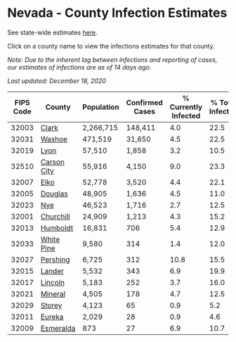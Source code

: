 # Nevada - County Infection Estimates

See state-wide estimates [here](/infections/us-nv).

Click on a county name to view the infections estimates for that county.

*Note: Due to the inherent lag between infections and reporting of cases, our estimates of infections are as of 14 days ago.*

*Last updated: December 18, 2020*

|   FIPS Code |                     County |   Population |   Confirmed Cases |   % Currently Infected |   % Total Infected |
|-------------|----------------------------|--------------|-------------------|------------------------|--------------------|
|       32003 |             [Clark](clark) |    2,266,715 |           148,411 |                    4.0 |               22.5 |
|       32031 |           [Washoe](washoe) |      471,519 |            31,650 |                    4.5 |               22.5 |
|       32019 |               [Lyon](lyon) |       57,510 |             1,858 |                    3.2 |               10.5 |
|       32510 | [Carson City](carson-city) |       55,916 |             4,150 |                    9.0 |               23.3 |
|       32007 |               [Elko](elko) |       52,778 |             3,520 |                    4.4 |               22.1 |
|       32005 |         [Douglas](douglas) |       48,905 |             1,636 |                    4.5 |               11.0 |
|       32023 |                 [Nye](nye) |       46,523 |             1,716 |                    2.7 |               12.5 |
|       32001 |     [Churchill](churchill) |       24,909 |             1,213 |                    4.3 |               15.2 |
|       32013 |       [Humboldt](humboldt) |       16,831 |               706 |                    5.4 |               12.9 |
|       32033 |   [White Pine](white-pine) |        9,580 |               314 |                    1.4 |               12.0 |
|       32027 |       [Pershing](pershing) |        6,725 |               312 |                   10.8 |               15.5 |
|       32015 |           [Lander](lander) |        5,532 |               343 |                    6.9 |               19.9 |
|       32017 |         [Lincoln](lincoln) |        5,183 |               252 |                    3.7 |               16.0 |
|       32021 |         [Mineral](mineral) |        4,505 |               178 |                    4.7 |               12.5 |
|       32029 |           [Storey](storey) |        4,123 |                65 |                    0.9 |                5.2 |
|       32011 |           [Eureka](eureka) |        2,029 |                28 |                    0.9 |                4.6 |
|       32009 |     [Esmeralda](esmeralda) |          873 |                27 |                    6.9 |               10.7 |